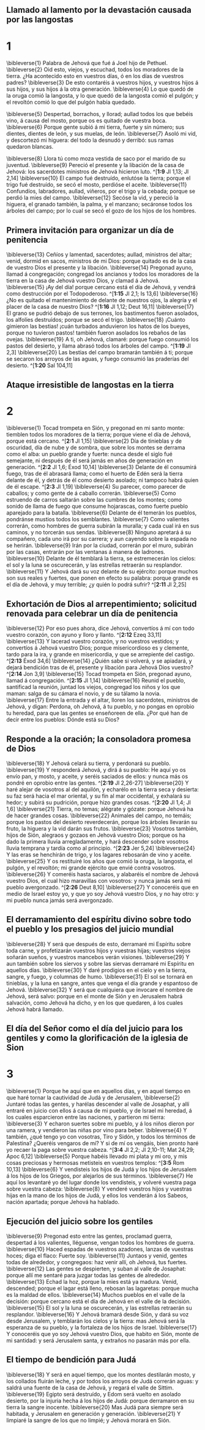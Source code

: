 ## Llamado al lamento por la devastación causada por las langostas
# 1 
\bibleverse{1} Palabra de Jehová que fué á Joel hijo de Pethuel. \bibleverse{2} Oid esto, viejos, y escuchad, todos los moradores de la tierra. ¿Ha acontecido esto en vuestros días, ó en los días de vuestros padres? \bibleverse{3} De esto contaréis á vuestros hijos, y vuestros hijos á sus hijos, y sus hijos á la otra generación. \bibleverse{4} Lo que quedó de la oruga comió la langosta, y lo que quedó de la langosta comió el pulgón; y el revoltón comió lo que del pulgón había quedado. 

\bibleverse{5} Despertad, borrachos, y llorad; aullad todos los que bebéis vino, á causa del mosto, porque os es quitado de vuestra boca. \bibleverse{6} Porque gente subió á mi tierra, fuerte y sin número; sus dientes, dientes de león, y sus muelas, de león. \bibleverse{7} Asoló mi vid, y descortezó mi higuera: del todo la desnudó y derribó: sus ramas quedaron blancas. 

\bibleverse{8} Llora tú como moza vestida de saco por el marido de su juventud. \bibleverse{9} Pereció el presente y la libación de la casa de Jehová: los sacerdotes ministros de Jehová hicieron luto. ^[**1:9** Jl 1,13; Jl 2,14] \bibleverse{10} El campo fué destruído, enlutóse la tierra; porque el trigo fué destruído, se secó el mosto, perdióse el aceite. \bibleverse{11} Confundíos, labradores, aullad, viñeros, por el trigo y la cebada; porque se perdió la mies del campo. \bibleverse{12} Secóse la vid, y pereció la higuera, el granado también, la palma, y el manzano; secáronse todos los árboles del campo; por lo cual se secó el gozo de los hijos de los hombres. 


## Primera invitación para organizar un día de penitencia
\bibleverse{13} Ceñíos y lamentad, sacerdotes; aullad, ministros del altar; venid, dormid en sacos, ministros de mi Dios: porque quitado es de la casa de vuestro Dios el presente y la libación. \bibleverse{14} Pregonad ayuno, llamad á congregación; congregad los ancianos y todos los moradores de la tierra en la casa de Jehová vuestro Dios, y clamad á Jehová. \bibleverse{15} ¡Ay del día! porque cercano está el día de Jehová, y vendrá como destrucción por el Todopoderoso. ^[**1:15** Jl 2,1; Is 13,6] \bibleverse{16} ¿No es quitado el mantenimiento de delante de nuestros ojos, la alegría y el placer de la casa de nuestro Dios? ^[**1:16** Jl 1,12; Deut 16,11] \bibleverse{17} El grano se pudrió debajo de sus terrones, los bastimentos fueron asolados, los alfolíes destruídos; porque se secó el trigo. \bibleverse{18} ¡Cuánto gimieron las bestias! ¡cuán turbados anduvieron los hatos de los bueyes, porque no tuvieron pastos! también fueron asolados los rebaños de las ovejas. \bibleverse{19} A ti, oh Jehová, clamaré: porque fuego consumió los pastos del desierto, y llama abrasó todos los árboles del campo. ^[**1:19** Jl 2,3] \bibleverse{20} Las bestias del campo bramarán también á ti; porque se secaron los arroyos de las aguas, y fuego consumió las praderías del desierto. ^[**1:20** Sal 104,11] 
    

## Ataque irresistible de langostas en la tierra
# 2 
\bibleverse{1} Tocad trompeta en Sión, y pregonad en mi santo monte: tiemblen todos los moradores de la tierra; porque viene el día de Jehová, porque está cercano. ^[**2:1** Jl 1,15] \bibleverse{2} Día de tinieblas y de oscuridad, día de nube y de sombra, que sobre los montes se derrama como el alba: un pueblo grande y fuerte: nunca desde el siglo fué semejante, ni después de él será jamás en años de generación en generación. ^[**2:2** Jl 1,6; Éxod 10,14] \bibleverse{3} Delante de él consumirá fuego, tras de él abrasará llama; como el huerto de Edén será la tierra delante de él, y detrás de él como desierto asolado; ni tampoco habrá quien de él escape. ^[**2:3** Jl 1,19] \bibleverse{4} Su parecer, como parecer de caballos; y como gente de á caballo correrán. \bibleverse{5} Como estruendo de carros saltarán sobre las cumbres de los montes; como sonido de llama de fuego que consume hojarascas, como fuerte pueblo aparejado para la batalla. \bibleverse{6} Delante de él temerán los pueblos, pondránse mustios todos los semblantes. \bibleverse{7} Como valientes correrán, como hombres de guerra subirán la muralla; y cada cual irá en sus caminos, y no torcerán sus sendas. \bibleverse{8} Ninguno apretará á su compañero, cada uno irá por su carrera; y aun cayendo sobre la espada no se herirán. \bibleverse{9} Irán por la ciudad, correrán por el muro, subirán por las casas, entrarán por las ventanas á manera de ladrones. \bibleverse{10} Delante de él temblará la tierra, se estremecerán los cielos: el sol y la luna se oscurecerán, y las estrellas retraerán su resplandor. \bibleverse{11} Y Jehová dará su voz delante de su ejército: porque muchos son sus reales y fuertes, que ponen en efecto su palabra: porque grande es el día de Jehová, y muy terrible; ¿y quién lo podrá sufrir? ^[**2:11** Jl 2,25] 
   

## Exhortación de Dios al arrepentimiento; solicitud renovada para celebrar un día de penitencia
\bibleverse{12} Por eso pues ahora, dice Jehová, convertíos á mí con todo vuestro corazón, con ayuno y lloro y llanto. ^[**2:12** Ezeq 33,11] \bibleverse{13} Y lacerad vuestro corazón, y no vuestros vestidos; y convertíos á Jehová vuestro Dios; porque misericordioso es y clemente, tardo para la ira, y grande en misericordia, y que se arrepiente del castigo. ^[**2:13** Éxod 34,6] \bibleverse{14} ¿Quién sabe si volverá, y se apiadará, y dejará bendición tras de él, presente y libación para Jehová Dios vuestro? ^[**2:14** Jon 3,9] \bibleverse{15} Tocad trompeta en Sión, pregonad ayuno, llamad á congregación. ^[**2:15** Jl 1,14] \bibleverse{16} Reunid el pueblo, santificad la reunión, juntad los viejos, congregad los niños y los que maman: salga de su cámara el novio, y de su tálamo la novia. \bibleverse{17} Entre la entrada y el altar, lloren los sacerdotes, ministros de Jehová, y digan: Perdona, oh Jehová, á tu pueblo, y no pongas en oprobio tu heredad, para que las gentes se enseñoreen de ella. ¿Por qué han de decir entre los pueblos: Dónde está su Dios? 
   

## Responde a la oración; la consoladora promesa de Dios
\bibleverse{18} Y Jehová celará su tierra, y perdonará su pueblo. \bibleverse{19} Y responderá Jehová, y dirá á su pueblo: He aquí yo os envío pan, y mosto, y aceite, y seréis saciados de ellos: y nunca más os pondré en oprobio entre las gentes. ^[**2:19** Jl 2,26-27] \bibleverse{20} Y haré alejar de vosotros al del aquilón, y echarélo en la tierra seca y desierta: su faz será hacia el mar oriental, y su fin al mar occidental, y exhalará su hedor; y subirá su pudrición, porque hizo grandes cosas. ^[**2:20** Jl 1,4; Jl 1,6] \bibleverse{21} Tierra, no temas; alégrate y gózate: porque Jehová ha de hacer grandes cosas. \bibleverse{22} Animales del campo, no temáis; porque los pastos del desierto reverdecerán, porque los árboles llevarán su fruto, la higuera y la vid darán sus frutos. \bibleverse{23} Vosotros también, hijos de Sión, alegraos y gozaos en Jehová vuestro Dios; porque os ha dado la primera lluvia arregladamente, y hará descender sobre vosotros lluvia temprana y tardía como al principio. ^[**2:23** Jer 5,24] \bibleverse{24} Y las eras se henchirán de trigo, y los lagares rebosarán de vino y aceite. \bibleverse{25} Y os restituiré los años que comió la oruga, la langosta, el pulgón, y el revoltón; mi grande ejército que envié contra vosotros. \bibleverse{26} Y comeréis hasta saciaros, y alabaréis el nombre de Jehová vuestro Dios, el cual hizo maravillas con vosotros: y nunca jamás será mi pueblo avergonzado. ^[**2:26** Deut 8,10] \bibleverse{27} Y conoceréis que en medio de Israel estoy yo, y que yo soy Jehová vuestro Dios, y no hay otro: y mi pueblo nunca jamás será avergonzado. 
   

## El derramamiento del espíritu divino sobre todo el pueblo y los presagios del juicio mundial
\bibleverse{28} Y será que después de esto, derramaré mi Espíritu sobre toda carne, y profetizarán vuestros hijos y vuestras hijas; vuestros viejos soñarán sueños, y vuestros mancebos verán visiones. \bibleverse{29} Y aun también sobre los siervos y sobre las siervas derramaré mi Espíritu en aquellos días. \bibleverse{30} Y daré prodigios en el cielo y en la tierra, sangre, y fuego, y columnas de humo. \bibleverse{31} El sol se tornará en tinieblas, y la luna en sangre, antes que venga el día grande y espantoso de Jehová. \bibleverse{32} Y será que cualquiera que invocare el nombre de Jehová, será salvo: porque en el monte de Sión y en Jerusalem habrá salvación, como Jehová ha dicho, y en los que quedaren, á los cuales Jehová habrá llamado. 

## El día del Señor como el día del juicio para los gentiles y como la glorificación de la iglesia de Sion
# 3 
\bibleverse{1} Porque he aquí que en aquellos días, y en aquel tiempo en que haré tornar la cautividad de Judá y de Jerusalem, \bibleverse{2} Juntaré todas las gentes, y harélas descender al valle de Josaphat, y allí entraré en juicio con ellos á causa de mi pueblo, y de Israel mi heredad, á los cuales esparcieron entre las naciones, y partieron mi tierra: \bibleverse{3} Y echaron suertes sobre mi pueblo, y á los niños dieron por una ramera, y vendieron las niñas por vino para beber. \bibleverse{4} Y también, ¿qué tengo yo con vosotras, Tiro y Sidón, y todos los términos de Palestina? ¿Queréis vengaros de mí? Y si de mí os vengáis, bien pronto haré yo recaer la paga sobre vuestra cabeza. ^[**3:4** Jl 2,2; Jl 2,10-11; Mat 24,29; Apoc 6,12] \bibleverse{5} Porque habéis llevado mi plata y mi oro, y mis cosas preciosas y hermosas metisteis en vuestros templos: ^[**3:5** Rom 10,13] \bibleverse{6} Y vendisteis los hijos de Judá y los hijos de Jerusalem á los hijos de los Griegos, por alejarlos de sus términos. \bibleverse{7} He aquí los levantaré yo del lugar donde los vendisteis, y volveré vuestra paga sobre vuestra cabeza: \bibleverse{8} Y venderé vuestros hijos y vuestras hijas en la mano de los hijos de Judá, y ellos los venderán á los Sabeos, nación apartada; porque Jehová ha hablado. 
 

## Ejecución del juicio sobre los gentiles
\bibleverse{9} Pregonad esto entre las gentes, proclamad guerra, despertad á los valientes, lléguense, vengan todos los hombres de guerra. \bibleverse{10} Haced espadas de vuestros azadones, lanzas de vuestras hoces; diga el flaco: Fuerte soy. \bibleverse{11} Juntaos y venid, gentes todas de alrededor, y congregaos: haz venir allí, oh Jehová, tus fuertes. \bibleverse{12} Las gentes se despierten, y suban al valle de Josaphat: porque allí me sentaré para juzgar todas las gentes de alrededor. \bibleverse{13} Echad la hoz, porque la mies está ya madura. Venid, descended; porque el lagar está lleno, rebosan las lagaretas: porque mucha es la maldad de ellos. \bibleverse{14} Muchos pueblos en el valle de la decisión: porque cercano está el día de Jehová en el valle de la decisión. \bibleverse{15} El sol y la luna se oscurecerán, y las estrellas retraerán su resplandor. \bibleverse{16} Y Jehová bramará desde Sión, y dará su voz desde Jerusalem, y temblarán los cielos y la tierra: mas Jehová será la esperanza de su pueblo, y la fortaleza de los hijos de Israel. \bibleverse{17} Y conoceréis que yo soy Jehová vuestro Dios, que habito en Sión, monte de mi santidad: y será Jerusalem santa, y extraños no pasarán más por ella. 

## El tiempo de bendición para Judá
\bibleverse{18} Y será en aquel tiempo, que los montes destilarán mosto, y los collados fluirán leche, y por todos los arroyos de Judá correrán aguas: y saldrá una fuente de la casa de Jehová, y regará el valle de Sittim. \bibleverse{19} Egipto será destruído, y Edom será vuelto en asolado desierto, por la injuria hecha á los hijos de Judá: porque derramaron en su tierra la sangre inocente. \bibleverse{20} Mas Judá para siempre será habitada, y Jerusalem en generación y generación. \bibleverse{21} Y limpiaré la sangre de los que no limpié; y Jehová morará en Sión. 